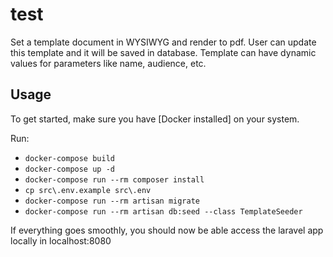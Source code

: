 # test

Set a template document in WYSIWYG and render to pdf.
User can update this template and it will be saved in database.
Template can have dynamic values for parameters like name, audience, etc.

## Usage

To get started, make sure you have [Docker installed] on your system.

Run:
- `docker-compose build`
- `docker-compose up -d`
- `docker-compose run --rm composer install`
- `cp src\.env.example src\.env`
- `docker-compose run --rm artisan migrate`
- `docker-compose run --rm artisan db:seed --class TemplateSeeder`

If everything goes smoothly, you should now be able access the laravel app locally in localhost:8080

